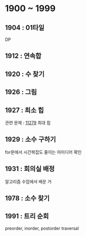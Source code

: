# 1900 ~ 1999


## 1904 : 01타일
DP

## 1912 : 연속합

## 1920 : 수 찾기

## 1926 : 그림

## 1927 : 최소 힙
관련 문제 : [11279](https://www.acmicpc.net/problem/11279) 최대 힙

## 1929 : 소수 구하기
for문에서 시간복잡도 줄이는 아이디어 확인

## 1931 : 회의실 배정
알고리즘 수업에서 배운 거

## 1978 : 소수 찾기

## 1991 : 트리 순회
preorder, inorder, postorder traversal

